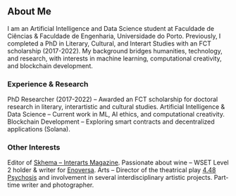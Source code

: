 ## About Me
I am an Artificial Intelligence and Data Science student at Faculdade de Ciências & Faculdade de Engenharia, Universidade do Porto. Previously, I completed a PhD in Literary, Cultural, and Interart Studies with an FCT scholarship (2017-2022). My background bridges humanities, technology, and research, with interests in machine learning, computational creativity, and blockchain development.

### Experience & Research
PhD Researcher (2017-2022) – Awarded an FCT scholarship for doctoral research in literary, interartistic and cultural studies.
Artificial Intelligence & Data Science – Current work in ML, AI ethics, and computational creativity.
Blockchain Development – Exploring smart contracts and decentralized applications (Solana).

### Other Interests
Editor of [Skhema – Interarts Magazine](www.skhemagazine.com).
Passionate about wine – WSET Level 2 holder & writer for [Enoversa](www.enoversa.com).
Arts – Director of the theatrical play [4.48 Psychosis](https://www.dgartes.gov.pt/pt/evento/5311) and involvement in several interdisciplinary artistic projects.
Part-time writer and photographer.
